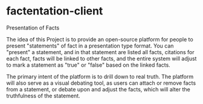 # factentation-client

Presentation of Facts

The idea of this Project is to provide an open-source platform for people to present "statements" of fact in a presentation type format. You can "present" a statement, and in that statement are listed all facts, citations for each fact, facts will be linked to other facts, and the entire system will adjust to mark a statement as "true" or "false" based on the linked facts.

The primary intent of the platform is to drill down to real truth. The platform will also serve as a visual debating tool, as users can attach or remove facts from a statement, or debate upon and adjust the facts, which will alter the truthfulness of the statement.

